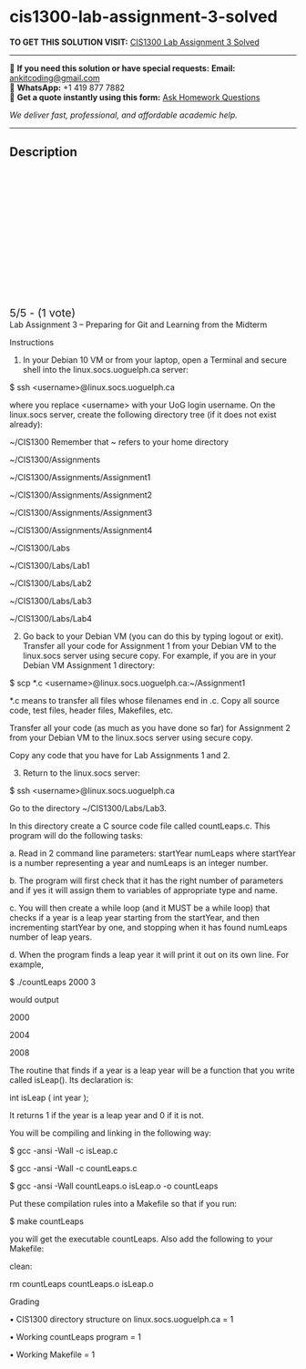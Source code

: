 # cis1300-lab-assignment-3-solved
**TO GET THIS SOLUTION VISIT:** [CIS1300 Lab Assignment 3 Solved](https://www.ankitcodinghub.com/product/cis1300-solved-3/)


---

📩 **If you need this solution or have special requests:** **Email:** ankitcoding@gmail.com  
📱 **WhatsApp:** +1 419 877 7882  
📄 **Get a quote instantly using this form:** [Ask Homework Questions](https://www.ankitcodinghub.com/services/ask-homework-questions/)

*We deliver fast, professional, and affordable academic help.*

---

<h2>Description</h2>



<div class="kk-star-ratings kksr-auto kksr-align-center kksr-valign-top" data-payload="{&quot;align&quot;:&quot;center&quot;,&quot;id&quot;:&quot;115312&quot;,&quot;slug&quot;:&quot;default&quot;,&quot;valign&quot;:&quot;top&quot;,&quot;ignore&quot;:&quot;&quot;,&quot;reference&quot;:&quot;auto&quot;,&quot;class&quot;:&quot;&quot;,&quot;count&quot;:&quot;1&quot;,&quot;legendonly&quot;:&quot;&quot;,&quot;readonly&quot;:&quot;&quot;,&quot;score&quot;:&quot;5&quot;,&quot;starsonly&quot;:&quot;&quot;,&quot;best&quot;:&quot;5&quot;,&quot;gap&quot;:&quot;4&quot;,&quot;greet&quot;:&quot;Rate this product&quot;,&quot;legend&quot;:&quot;5\/5 - (1 vote)&quot;,&quot;size&quot;:&quot;24&quot;,&quot;title&quot;:&quot;CIS1300 Lab Assignment 3 Solved&quot;,&quot;width&quot;:&quot;138&quot;,&quot;_legend&quot;:&quot;{score}\/{best} - ({count} {votes})&quot;,&quot;font_factor&quot;:&quot;1.25&quot;}">

<div class="kksr-stars">

<div class="kksr-stars-inactive">
            <div class="kksr-star" data-star="1" style="padding-right: 4px">


<div class="kksr-icon" style="width: 24px; height: 24px;"></div>
        </div>
            <div class="kksr-star" data-star="2" style="padding-right: 4px">


<div class="kksr-icon" style="width: 24px; height: 24px;"></div>
        </div>
            <div class="kksr-star" data-star="3" style="padding-right: 4px">


<div class="kksr-icon" style="width: 24px; height: 24px;"></div>
        </div>
            <div class="kksr-star" data-star="4" style="padding-right: 4px">


<div class="kksr-icon" style="width: 24px; height: 24px;"></div>
        </div>
            <div class="kksr-star" data-star="5" style="padding-right: 4px">


<div class="kksr-icon" style="width: 24px; height: 24px;"></div>
        </div>
    </div>

<div class="kksr-stars-active" style="width: 138px;">
            <div class="kksr-star" style="padding-right: 4px">


<div class="kksr-icon" style="width: 24px; height: 24px;"></div>
        </div>
            <div class="kksr-star" style="padding-right: 4px">


<div class="kksr-icon" style="width: 24px; height: 24px;"></div>
        </div>
            <div class="kksr-star" style="padding-right: 4px">


<div class="kksr-icon" style="width: 24px; height: 24px;"></div>
        </div>
            <div class="kksr-star" style="padding-right: 4px">


<div class="kksr-icon" style="width: 24px; height: 24px;"></div>
        </div>
            <div class="kksr-star" style="padding-right: 4px">


<div class="kksr-icon" style="width: 24px; height: 24px;"></div>
        </div>
    </div>
</div>


<div class="kksr-legend" style="font-size: 19.2px;">
            5/5 - (1 vote)    </div>
    </div>
Lab Assignment 3 – Preparing for Git and Learning from the Midterm

Instructions

1. In your Debian 10 VM or from your laptop, open a Terminal and secure shell into the linux.socs.uoguelph.ca server:

$ ssh &lt;username&gt;@linux.socs.uoguelph.ca

where you replace &lt;username&gt; with your UoG login username. On the linux.socs server, create the following directory tree (if it does not exist already):

~/CIS1300 Remember that ~ refers to your home directory

~/CIS1300/Assignments

~/CIS1300/Assignments/Assignment1

~/CIS1300/Assignments/Assignment2

~/CIS1300/Assignments/Assignment3

~/CIS1300/Assignments/Assignment4

~/CIS1300/Labs

~/CIS1300/Labs/Lab1

~/CIS1300/Labs/Lab2

~/CIS1300/Labs/Lab3

~/CIS1300/Labs/Lab4

2. Go back to your Debian VM (you can do this by typing logout or exit). Transfer all your code for Assignment 1 from your Debian VM to the linux.socs server using secure copy. For example, if you are in your Debian VM Assignment 1 directory:

$ scp *.c &lt;username&gt;@linux.socs.uoguelph.ca:~/Assignment1

*.c means to transfer all files whose filenames end in .c. Copy all source code, test files, header files, Makefiles, etc.

Transfer all your code (as much as you have done so far) for Assignment 2 from your Debian VM to the linux.socs server using secure copy.

Copy any code that you have for Lab Assignments 1 and 2.

3. Return to the linux.socs server:

$ ssh &lt;username&gt;@linux.socs.uoguelph.ca

Go to the directory ~/CIS1300/Labs/Lab3.

In this directory create a C source code file called countLeaps.c. This program will do the following tasks:

a. Read in 2 command line parameters: startYear numLeaps where startYear is a number representing a year and numLeaps is an integer number.

b. The program will first check that it has the right number of parameters and if yes it will assign them to variables of appropriate type and name.

c. You will then create a while loop (and it MUST be a while loop) that checks if a year is a leap year starting from the startYear, and then incrementing startYear by one, and stopping when it has found numLeaps number of leap years.

d. When the program finds a leap year it will print it out on its own line. For example,

$ ./countLeaps 2000 3

would output

2000

2004

2008

The routine that finds if a year is a leap year will be a function that you write called isLeap(). Its declaration is:

int isLeap ( int year );

It returns 1 if the year is a leap year and 0 if it is not.

You will be compiling and linking in the following way:

$ gcc -ansi -Wall -c isLeap.c

$ gcc -ansi -Wall -c countLeaps.c

$ gcc -ansi -Wall countLeaps.o isLeap.o -o countLeaps

Put these compilation rules into a Makefile so that if you run:

$ make countLeaps

you will get the executable countLeaps. Also add the following to your Makefile:

clean:

rm countLeaps countLeaps.o isLeap.o

Grading

• CIS1300 directory structure on linux.socs.uoguelph.ca = 1

• Working countLeaps program = 1

• Working Makefile = 1
